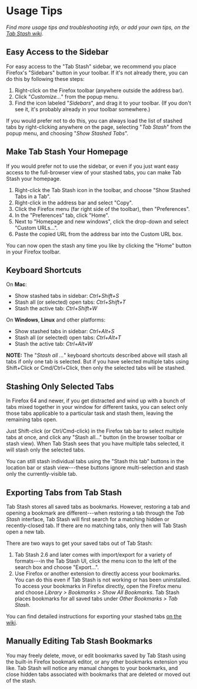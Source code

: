 # Usage Tips

*Find more usage tips and troubleshooting info, or add your own tips, on the
[Tab Stash wiki][wiki].*

[wiki]: https://github.com/josh-berry/tab-stash/wiki

## Easy Access to the Sidebar

For easy access to the "Tab Stash" sidebar, we recommend you place Firefox's
"Sidebars" button in your toolbar.  If it's not already there, you can do this
by following these steps:

1. Right-click on the Firefox toolbar (anywhere outside the address bar).
2. Click "*Customize...*" from the popup menu.
3. Find the icon labeled "*Sidebars*", and drag it to your toolbar.  (If you
   don't see it, it's probably already in your toolbar somewhere.)

If you would prefer not to do this, you can always load the list of stashed tabs
by right-clicking anywhere on the page, selecting "*Tab Stash*" from the popup
menu, and choosing "*Show Stashed Tabs*".

## Make Tab Stash Your Homepage

If you would prefer not to use the sidebar, or even if you just want easy access
to the full-browser view of your stashed tabs, you can make Tab Stash your
homepage.

1. Right-click the Tab Stash icon in the toolbar, and choose "Show Stashed Tabs
   in a Tab".
2. Right-click in the address bar and select "Copy".
3. Click the Firefox menu (far right side of the toolbar), then "Preferences".
4. In the "Preferences" tab, click "Home".
5. Next to "Homepage and new windows", click the drop-down and select "Custom
   URLs...".
6. Paste the copied URL from the address bar into the Custom URL box.

You can now open the stash any time you like by clicking the "Home" button in
your Firefox toolbar.

## Keyboard Shortcuts

On **Mac**:

- Show stashed tabs in sidebar: *Ctrl+Shift+S*
- Stash all (or selected) open tabs: *Ctrl+Shift+T*
- Stash the active tab: *Ctrl+Shift+W*

On **Windows**, **Linux** and other platforms:

- Show stashed tabs in sidebar: *Ctrl+Alt+S*
- Stash all (or selected) open tabs: *Ctrl+Alt+T*
- Stash the active tab: *Ctrl+Alt+W*

**NOTE:** The "*Stash all ...*" keyboard shortcuts described above will stash
all tabs if only one tab is selected.  But if you have selected multiple tabs
using Shift+Click or Cmd/Ctrl+Click, then only the selected tabs will be
stashed.

## Stashing Only Selected Tabs

In Firefox 64 and newer, if you get distracted and wind up with a bunch of tabs
mixed together in your window for different tasks, you can select only those
tabs applicable to a particular task and stash them, leaving the remaining tabs
open.

Just Shift-click (or Ctrl/Cmd-click) in the Firefox tab bar to select multiple
tabs at once, and click any "Stash all..." button (in the browser toolbar or
stash view).  When Tab Stash sees that you have multiple tabs selected, it will
stash only the selected tabs.

You can still stash individual tabs using the "Stash this tab" buttons in the
location bar or stash view---these buttons ignore multi-selection and stash only
the currently-visible tab.

## Exporting Tabs from Tab Stash

Tab Stash stores all saved tabs as bookmarks.  However, restoring a tab and
opening a bookmark are different---when restoring a tab through the *Tab Stash*
interface, Tab Stash will first search for a matching hidden or recently-closed
tab.  If there are no matching tabs, only then will Tab Stash open a new tab.

There are two ways to get your saved tabs out of Tab Stash:

1. Tab Stash 2.6 and later comes with import/export for a variety of
   formats---in the Tab Stash UI, click the menu icon to the left of the search
   box and choose "Export...".
2. Use Firefox or another extension to directly access your bookmarks.  You can
   do this even if Tab Stash is not working or has been uninstalled.  To access
   your bookmarks in Firefox directly, open the Firefox menu and choose
   *Library > Bookmarks > Show All Bookmarks*.  Tab Stash places bookmarks for
   all saved tabs under *Other Bookmarks > Tab Stash*.

You can find detailed instructions for exporting your stashed tabs
[on the wiki][export].

[export]: https://github.com/josh-berry/tab-stash/wiki/Copying-Bookmarks-Out-of-Firefox

## Manually Editing Tab Stash Bookmarks

You may freely delete, move, or edit bookmarks saved by Tab Stash using the
built-in Firefox bookmark editor, or any other bookmarks extension you like.
Tab Stash will notice any manual changes to your bookmarks, and close hidden
tabs associated with bookmarks that are deleted or moved out of the stash.
